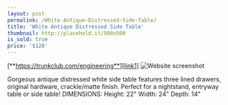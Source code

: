 ```yaml
---
layout: post
permalink: /White-Antique-Distressed-Side-Table/
title: 'White Antique Distressed Side Table'
thumbnail: http://placehold.it/500x500
is_sold: true
price: '$120'
---
```

[**https://trunkclub.com/engineering**][link1]
![Website screenshot][image1]

Gorgeous antique distressed white side table features three lined drawers, original hardware, crackle/matte finish. Perfect for a nightstand, entryway table or side table! DIMENSIONS: Height: 22" Width: 24" Depth: 14" 

<!-- Links -->
[link1]:			https://trunkclub.com/engineering



<!-- Images -->
[image1]: 			/assets/images/trunk-preview.png

